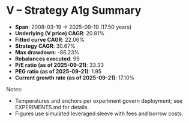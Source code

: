 # V – Strategy A1g Summary

- **Span**: 2008-03-19 → 2025-09-19 (17.50 years)
- **Underlying (V price) CAGR**: 20.81%
- **Fitted curve CAGR**: 22.06%
- **Strategy CAGR**: 30.67%
- **Max drawdown**: -86.23%
- **Rebalances executed**: 99
- **P/E ratio (as of 2025-09-21)**: 33.33
- **PEG ratio (as of 2025-09-21)**: 1.95
- **Current growth rate (as of 2025-09-21)**: 17.10%

Notes:

- Temperatures and anchors per experiment govern deployment; see EXPERIMENTS.md for details.
- Figures use simulated leveraged sleeve with fees and borrow costs.

